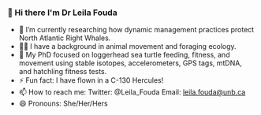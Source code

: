 ### 👋 Hi there I'm Dr Leila Fouda
- 🔭 I’m currently researching how dynamic management practices protect North Atlantic Right Whales.
- 👩‍🎓 I have a background in animal movement and foraging ecology.
- 🐢 My PhD focused on loggerhead sea turtle feeding, fitness, and movement using stable isotopes, accelerometers, GPS tags, mtDNA, and hatchling fitness tests.
- ⚡ Fun fact: I have flown in a C-130 Hercules!
- 📫 How to reach me: Twitter: @Leila_Fouda Email: leila.fouda@unb.ca
- 😄 Pronouns: She/Her/Hers

<!--
**leilafouda/leilafouda** is a ✨ _special_ ✨ repository because its `README.md` (this file) appears on your GitHub profile.

Here are some ideas to get you started:

- 🔭 I’m currently working on ...
- 🌱 I’m currently learning ...
- 👯 I’m looking to collaborate on ...
- 🤔 I’m looking for help with ...
- 💬 Ask me about ...
- 📫 How to reach me: ...
- 😄 Pronouns: ...
- ⚡ Fun fact: ...
-->
